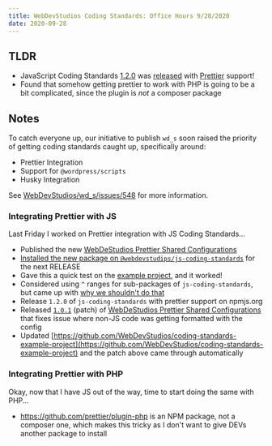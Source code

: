 ```yaml
---
title: WebDevStudios Coding Standards: Office Hours 9/28/2020
date: 2020-09-28
---
```


## TLDR

- JavaScript Coding Standards [1.2.0](https://github.com/WebDevStudios/js-coding-standards/releases/tag/1.2.0) was [released](https://www.npmjs.com/package/@webdevstudios/js-coding-standards) with [Prettier](http://prettier.io/) support!
- Found that somehow getting prettier to work with PHP is going to be a bit complicated, since the plugin is _not_ a composer package

## Notes

To catch everyone up, our initiative to publish `wd_s` soon raised the priority of getting coding standards caught up, specifically around:

- Prettier Integration
- Support for `@wordpress/scripts`
- Husky Integration

See [WebDevStudios/wd_s/issues/548](https://github.com/WebDevStudios/wd_s/issues/548) for more information.

### Integrating Prettier with JS

Last Friday I worked on Prettier integration with JS Coding Standards...

- Published the new [WebDeStudios Prettier Shared Configurations](https://www.npmjs.com/package/@webdevstudios/prettier-config-js-coding-standards)
- [Installed the new package on `@webdevstudips/js-coding-standards`](https://github.com/WebDevStudios/js-coding-standards/pull/12/files) for the next RELEASE
- Gave this a quick test on the [example project](https://github.com/WebDevStudios/coding-standards-example-project), and it worked!
- Considered using `^` ranges for sub-packages of `js-coding-standards`, but came up with [why we shouldn't do that](https://github.com/WebDevStudios/js-coding-standards/wiki/Understanding-Dependency-Hierarchy#use--ranges)
- Release `1.2.0` of `js-coding-standards` with prettier support on npmjs.org
- Released [`1.0.1`](https://github.com/WebDevStudios/prettier-config-js-coding-standards/releases/tag/1.0.1) (patch) of [WebDeStudios Prettier Shared Configurations](https://www.npmjs.com/package/@webdevstudios/prettier-config-js-coding-standards) that fixes issue where non-JS code was getting formatted with the config
- Updated [https://github.com/WebDevStudios/coding-standards-example-project](https://github.com/WebDevStudios/coding-standards-example-project) and the patch above came through automatically

### Integrating Prettier with PHP

Okay, now that I have JS out of the way, time to start doing the same with PHP...

- https://github.com/prettier/plugin-php is an NPM package, not a composer one, which makes this tricky as I don't want to give DEVs another package to install
